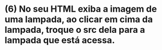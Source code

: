 # (6) No seu HTML exiba a imagem de uma lampada, ao clicar em cima da lampada, troque o src dela para a lampada que está acessa.
